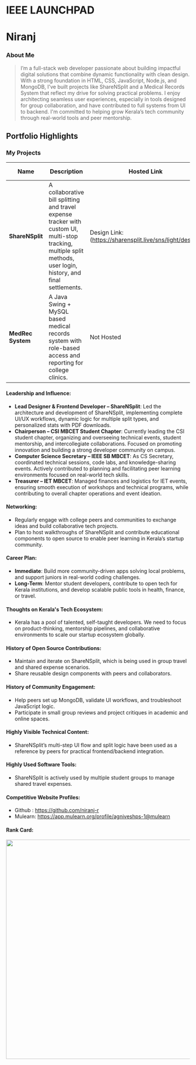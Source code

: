 # IEEE LAUNCHPAD

# Niranj

### About Me

> I’m a full-stack web developer passionate about building impactful digital solutions that combine dynamic functionality with clean design. With a strong foundation in HTML, CSS, JavaScript, Node.js, and MongoDB, I’ve built projects like ShareNSplit and a Medical Records System that reflect my drive for solving practical problems. I enjoy architecting seamless user experiences, especially in tools designed for group collaboration, and have contributed to full systems from UI to backend. I'm committed to helping grow Kerala’s tech community through real-world tools and peer mentorship.

## Portfolio Highlights

### My Projects

| Name                | Description                                                               | Hosted Link                              | Repo Link                                                      |
|---------------------|---------------------------------------------------------------------------|------------------------------------------|----------------------------------------------------------------|
| **ShareNSplit**  | A collaborative bill splitting and travel expense tracker with custom UI, multi-stop tracking, multiple split methods, user login, history, and final settlements. | Design Link: (https://sharensplit.live/sns/light/design) | [Project Repo](https://github.com/niranj-r/sharensplit/tree/main/noo_err) |
| **MedRec System**  | A Java Swing + MySQL based medical records system with role-based access and reporting for college clinics. | Not Hosted | [Project Repo](https://github.com/niranj-r/medical_records) |

#### Leadership and Influence:

- **Lead Designer & Frontend Developer – ShareNSplit**: Led the architecture and development of ShareNSplit, implementing complete UI/UX workflows, dynamic logic for multiple split types, and personalized stats with PDF downloads.
- **Chairperson – CSI MBCET Student Chapter**: Currently leading the CSI student chapter, organizing and overseeing technical events, student mentorship, and intercollegiate collaborations. Focused on promoting innovation and building a strong developer community on campus.
- **Computer Science Secretary – IEEE SB MBCET**: As CS Secretary, coordinated technical sessions, code labs, and knowledge-sharing events. Actively contributed to planning and facilitating peer learning environments focused on real-world tech skills.
- **Treasurer – IET MBCET**: Managed finances and logistics for IET events, ensuring smooth execution of workshops and technical programs, while contributing to overall chapter operations and event ideation.


#### Networking:

- Regularly engage with college peers and communities to exchange ideas and build collaborative tech projects.
- Plan to host walkthroughs of ShareNSplit and contribute educational components to open source to enable peer learning in Kerala’s startup community.

#### Career Plan:

- **Immediate**: Build more community-driven apps solving local problems, and support juniors in real-world coding challenges.
- **Long-Term**: Mentor student developers, contribute to open tech for Kerala institutions, and develop scalable public tools in health, finance, or travel.

#### Thoughts on Kerala's Tech Ecosystem:

- Kerala has a pool of talented, self-taught developers. We need to focus on product-thinking, mentorship pipelines, and collaborative environments to scale our startup ecosystem globally.

#### History of Open Source Contributions:

- Maintain and iterate on ShareNSplit, which is being used in group travel and shared expense scenarios.
- Share reusable design components with peers and collaborators.

#### History of Community Engagement:

- Help peers set up MongoDB, validate UI workflows, and troubleshoot JavaScript logic.
- Participate in small group reviews and project critiques in academic and online spaces.

#### Highly Visible Technical Content:

- ShareNSplit’s multi-step UI flow and split logic have been used as a reference by peers for practical frontend/backend integration.

#### Highly Used Software Tools:

- ShareNSplit is actively used by multiple student groups to manage shared travel expenses.

#### Competitive Website Profiles:

- Github : https://github.com/niranj-r
- Mulearn: https://app.mulearn.org/profile/agniveshps-1@mulearn

#### Rank Card:
<img
    src="https://mulearn.org/embed/rank/niranjr@mulearn"
    width="600px">
